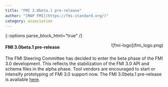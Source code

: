 ```yaml
---
title: "FMI 3.0beta.1 pre-release"
author: "[MAP FMI](https://fmi-standard.org/)"
category: association
---
```



{::options parse_block_html="true" /}

<div style="float: right">
![fmi-logo](fmi_logo.png)
</div>


#### FMI 3.0beta.1 pre-release

The FMI Steering Committee has decided to enter the beta phase of the FMI 3.0 development.
This reflects the stabilization of the FMI 3.0 API and schema files in the alpha phase.
Tool vendors are encouraged to start or intensify prototyping of FMI 3.0 support now.
The FMI 3.0beta.1 pre-release is available [here](https://github.com/modelica/fmi-standard/releases).
